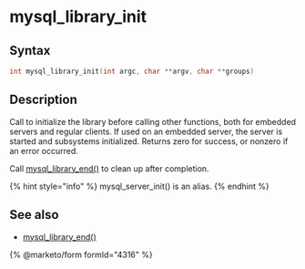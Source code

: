 # mysql\_library\_init

## Syntax

```c
int mysql_library_init(int argc, char **argv, char **groups)
```

## Description

Call to initialize the library before calling other functions, both for embedded servers and regular clients. If used on an embedded server, the server is started and subsystems initialized. Returns zero for success, or nonzero if an error occurred.

Call [mysql\_library\_end()](mysql_library_end.md) to clean up after completion.

{% hint style="info" %}
mysql\_server\_init() is an alias.
{% endhint %}

## See also

* [mysql\_library\_end()](mysql_library_end.md)


{% @marketo/form formId="4316" %}
